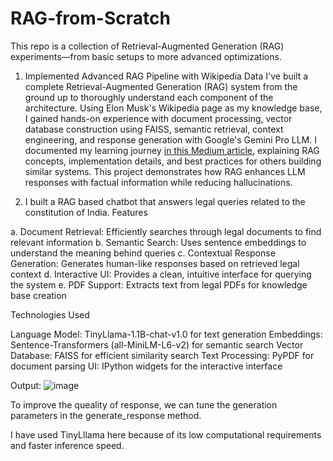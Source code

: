 # RAG-from-Scratch
This repo is a collection of Retrieval-Augmented Generation (RAG) experiments—from basic setups to more advanced optimizations.

1. Implemented Advanced RAG Pipeline with Wikipedia Data
I've built a complete Retrieval-Augmented Generation (RAG) system from the ground up to thoroughly understand each component of the architecture. Using Elon Musk's Wikipedia page as my knowledge base, I gained hands-on experience with document processing, vector database construction using FAISS, semantic retrieval, context engineering, and response generation with Google's Gemini Pro LLM.
I documented my learning journey [in this Medium article](https://medium.com/@mahipalimkar12/understanding-retrieval-augmented-generation-rag-ab18b74db0cc), explaining RAG concepts, implementation details, and best practices for others building similar systems. This project demonstrates how RAG enhances LLM responses with factual information while reducing hallucinations.

2. I built a RAG based chatbot that answers legal queries related to the constitution of India.
   Features

a. Document Retrieval: Efficiently searches through legal documents to find relevant information
b. Semantic Search: Uses sentence embeddings to understand the meaning behind queries
c. Contextual Response Generation: Generates human-like responses based on retrieved legal context
d. Interactive UI: Provides a clean, intuitive interface for querying the system
e. PDF Support: Extracts text from legal PDFs for knowledge base creation

Technologies Used

Language Model: TinyLlama-1.1B-chat-v1.0 for text generation
Embeddings: Sentence-Transformers (all-MiniLM-L6-v2) for semantic search
Vector Database: FAISS for efficient similarity search
Text Processing: PyPDF for document parsing
UI: IPython widgets for the interactive interface

Output:
![image](https://github.com/user-attachments/assets/26913270-f7a6-42a9-a40b-9e6373271a59)

To improve the queality of response, we can tune the generation parameters in the generate_response method.

I have used TinyLllama here because of its low computational requirements and faster inference speed.
